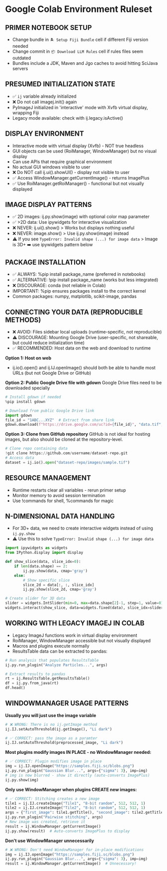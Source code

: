 # Google Colab Environment Ruleset

## PRIMER NOTEBOOK SETUP
- Change bundle in `🏝️ Setup Fiji Bundle` cell if different Fiji version needed
- Change commit in `📦 Download LLM Rules` cell if rules files seem outdated
- Bundles include a JDK, Maven and Jgo caches to avoid hitting SciJava servers

## PRESUMED INITIALIZATION STATE
- ✅ `ij` variable already initialized
- ❌ Do not call imagej.init() again
- PyImageJ initialized in 'interactive' mode with Xvfb virtual display, wrapping Fiji
- Legacy mode available: check with ij.legacy.isActive()

## DISPLAY ENVIRONMENT
- Interactive mode with virtual display (Xvfb) - NOT true headless
- GUI objects can be used (RoiManager, WindowManager) but no visual display
- Can use APIs that require graphical environment
- No actual GUI windows visible to user
- ❌ Do NOT call ij.ui().showUI() - display not visible to user
- ✅ Access WindowManager.getCurrentImage() - returns ImagePlus
- ✅ Use RoiManager.getRoiManager() - functional but not visually displayed

## IMAGE DISPLAY PATTERNS
- ✅ 2D images: ij.py.show(image) with optional color map parameter
- ✅ >2D data: Use ipywidgets for interactive visualization
- ❌ NEVER: ij.ui().show() > Works but displays nothing useful
- ❌ NEVER: image.show() > Use ij.py.show(image) instead
- ⚠️ If you see `TypeError: Invalid shape (...) for image data` > Image is 3D+ ➡️ use ipywidgets pattern below

## PACKAGE INSTALLATION
- ✅ ALWAYS: %pip install package_name (preferred in notebooks)
- ✅ ALTERNATIVE: !pip install package_name (works but less integrated)
- ❌ DISCOURAGE: conda (not reliable in Colab)
- IMPORTANT: %pip ensures packages install to the correct kernel
- Common packages: numpy, matplotlib, scikit-image, pandas

## CONNECTING YOUR DATA (REPRODUCIBLE METHODS)
- ❌ AVOID: Files sidebar local uploads (runtime-specific, not reproducible)
- ⚠️ DISCOURAGE: Mounting Google Drive (user-specific, not shareable, but could reduce initialization time)
- ✅ RECOMMENDED: Host data on the web and download to runtime

**Option 1: Host on web**
- ij.io().open() and ij.IJ.openImage() should both be able to handle most URLs (but not Google Drive or GitHub)

**Option 2: Public Google Drive file with gdown**
Google Drive files need to be downloaded specially

```python
# Install gdown if needed
%pip install gdown

# Download from public Google Drive link
import gdown
file_id = "1ABC...XYZ"  # Extract from share link
gdown.download(f"https://drive.google.com/uc?id={file_id}", "data.tif", quiet=False)
```

**Option 3: Clone from GitHub repository**
GitHub is not ideal for hosting images, but also should be cloned at the repository-level.

```python
# Clone repo containing data
!git clone https://github.com/username/dataset-repo.git
# Access data
dataset = ij.io().open("dataset-repo/images/sample.tif")
```

## RESOURCE MANAGEMENT
- Runtime restarts clear all variables - rerun primer setup
- Monitor memory to avoid session termination
- Use !commands for shell, %commands for magic

## N-DIMENSIONAL DATA HANDLING
- For 3D+ data, we need to create interactive widgets instead of using `ij.py.show`
- ⚠️ Use this to solve `TypeError: Invalid shape (...) for image data` 
```python
import ipywidgets as widgets
from IPython.display import display

def show_slice(data, slice_idx=0):
    if len(data.shape) == 2:
        ij.py.show(data, cmap='gray')
    else:
        # Show specific slice
        slice_2d = data[:, :, slice_idx]
        ij.py.show(slice_2d, cmap='gray')

# Create slider for 3D data
slider = widgets.IntSlider(min=0, max=data.shape[2]-1, step=1, value=0)
widgets.interact(show_slice, data=widgets.fixed(data), slice_idx=slider)
```

## WORKING WITH LEGACY IMAGEJ IN COLAB
- Legacy ImageJ functions work in virtual display environment
- RoiManager, WindowManager accessible but not visually displayed
- Macros and plugins execute normally
- ResultsTable data can be extracted to pandas:
```python
# Run analysis that populates ResultsTable
ij.py.run_plugin("Analyze Particles...", args)

# Extract results to pandas
rt = ij.ResultsTable.getResultsTable()
df = ij.py.from_java(rt)
df.head()
```

## WINDOWMANAGER USAGE PATTERNS

**Usually you will just use the image variable**
```python
# ❌ WRONG: There is no ij.getImage method
ij.IJ.setAutoThreshold(ij.getImage(), "Li dark")

# ✅ CORRECT: pass the image as a paramter
ij.IJ.setAutoThreshold(preprocessed_image, "Li dark")
```

**Most plugins modify images IN PLACE - no WindowManager needed:**
```python
# ✅ CORRECT: Plugin modifies image in place
img = ij.IJ.openImage("https://samples.fiji.sc/blobs.png")
ij.py.run_plugin("Gaussian Blur...", args={"sigma": 3}, imp=img)
# img is now blurred - show it directly (auto-converts ImagePlus)
ij.py.show(img)
```

**Only use WindowManager when plugins CREATE new images:**
```python
# ✅ CORRECT: Stitching creates a new image
tile1 = ij.IJ.createImage("Tile1", "8-bit random", 512, 512, 1)
tile2 = ij.IJ.createImage("Tile2", "8-bit random", 512, 512, 1)
args = {"first_image": tile1.getTitle(), "second_image": tile2.getTitle()}
ij.py.run_plugin("Pairwise stitching", args)
# New image was created, retrieve it
result = ij.WindowManager.getCurrentImage()
ij.py.show(result)  # Auto-converts ImagePlus to display
```

**Don't use WindowManager unnecessarily**
```python
# ❌ WRONG: Don't need WindowManager for in-place modifications
img = ij.IJ.openImage("https://samples.fiji.sc/blobs.png")
ij.py.run_plugin("Gaussian Blur...", args={"sigma": 3}, imp=img)
result = ij.WindowManager.getCurrentImage()  # Unnecessary!
```